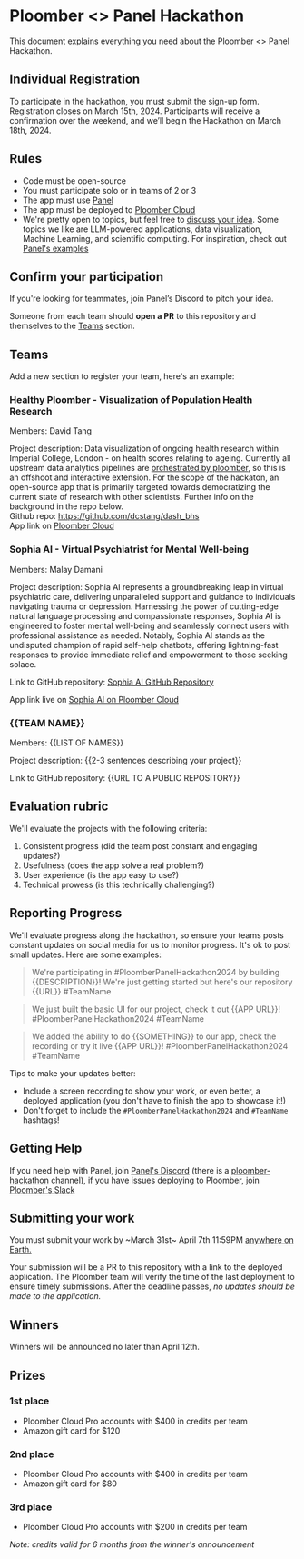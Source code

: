 # Ploomber <> Panel Hackathon

This document explains everything you need about the Ploomber <> Panel Hackathon.

## Individual Registration

To participate in the hackathon, you must submit the sign-up form. Registration closes
on March 15th, 2024. Participants will receive a confirmation over the weekend, and
we’ll begin the Hackathon on March 18th, 2024.

## Rules

- Code must be open-source
- You must participate solo or in teams of 2 or 3
- The app must use [Panel](https://github.com/holoviz/panel)
- The app must be deployed to [Ploomber Cloud](https://ploomber.io/)
- We're pretty open to topics, but feel free to [discuss your idea](#getting-help). Some topics we like are LLM-powered applications, data visualization, Machine Learning, and scientific computing. For inspiration, check out [Panel's examples](https://panel.holoviz.org/gallery/index.html)

## Confirm your participation

If you're looking for teammates, join Panel’s Discord to pitch your idea.

Someone from each team should **open a PR** to this repository and themselves to the [Teams](#teams) section.

## Teams

Add a new section to register your team, here's an example:

### Healthy Ploomber - Visualization of Population Health Research  
Members: David Tang   

Project description: Data visualization of ongoing health research within Imperial College, London - on health scores relating to ageing. Currently all upstream data analytics pipelines are [orchestrated by ploomber](https://github.com/dcstang/tromso-delta-bhs), so this is an offshoot and interactive extension. For the scope of the hackaton, an open-source app that is primarily targeted towards democratizing the current state of research with other scientists. Further info on the background in the repo below.  
Github repo: https://github.com/dcstang/dash_bhs   
App link on [Ploomber Cloud](https://plain-breeze-4374.ploomberapp.io)

### Sophia AI - Virtual Psychiatrist for Mental Well-being

Members: Malay Damani

Project description: Sophia AI represents a groundbreaking leap in virtual psychiatric care, delivering unparalleled support and guidance to individuals navigating trauma or depression. Harnessing the power of cutting-edge natural language processing and compassionate responses, Sophia AI is engineered to foster mental well-being and seamlessly connect users with professional assistance as needed. Notably, Sophia AI stands as the undisputed champion of rapid self-help chatbots, offering lightning-fast responses to provide immediate relief and empowerment to those seeking solace.

Link to GitHub repository: [Sophia AI GitHub Repository](https://github.com/malay5/Sophia-AI---Virtual-Psychiatrist-for-Mental-Well-being-.git)

App link live on [Sophia AI on Ploomber Cloud](https://floral-dew-2681.ploomberapp.io/app)

### {{TEAM NAME}}

Members: {{LIST OF NAMES}}

Project description: {{2-3 sentences describing your project}}

Link to GitHub repository: {{URL TO A PUBLIC REPOSITORY}}

## Evaluation rubric

We'll evaluate the projects with the following criteria:

1. Consistent progress (did the team post constant and engaging updates?)
2. Usefulness (does the app solve a real problem?)
3. User experience (is the app easy to use?)
4. Technical prowess (is this technically challenging?)


## Reporting Progress

We'll evaluate progress along the hackathon, so ensure your teams posts constant
updates on social media for us to monitor progress. It's ok to post small updates. Here are some examples:

> We're participating in #PloomberPanelHackathon2024 by building {{DESCRIPTION}}! We're just getting started but here's our repository {{URL}} #TeamName

> We just built the basic UI for our project, check it out {{APP URL}}! #PloomberPanelHackathon2024 #TeamName

> We added the ability to do {{SOMETHING}} to our app, check the recording or try it live {{APP URL}}! #PloomberPanelHackathon2024 #TeamName

Tips to make your updates better:

- Include a screen recording to show your work, or even better, a deployed application (you don't have to finish the app to showcase it!)
- Don't forget to include the `#PloomberPanelHackathon2024` and `#TeamName` hashtags!

## Getting Help

If you need help with Panel, join [Panel's Discord](https://discord.gg/UXdtYyGVQX) (there is a [ploomber-hackathon](https://discord.gg/CDKq8FjUvV) channel),
if you have issues deploying to Ploomber, join [Ploomber's Slack](https://ploomber.io/community/)

## Submitting your work

You must submit your work by ~March 31st~ April 7th 11:59PM [anywhere on Earth.](https://time.is/Anywhere_on_Earth)

Your submission will be a PR to this repository with a link to the deployed application. The Ploomber team
will verify the time of the last deployment to ensure timely submissions. After the deadline passes,
*no updates should be made to the application.*

## Winners

Winners will be announced no later than April 12th.

## Prizes


### 1st place

- Ploomber Cloud Pro accounts with $400 in credits per team
- Amazon gift card for $120

### 2nd place

- Ploomber Cloud Pro accounts with $400 in credits per team
- Amazon gift card for $80

### 3rd place

- Ploomber Cloud Pro accounts with $200 in credits per team


*Note: credits valid for 6 months from the winner's announcement*
